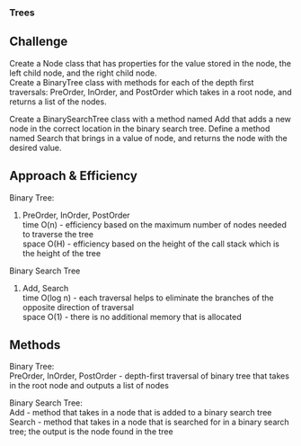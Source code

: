 ### Trees

## Challenge

Create a Node class that has properties for the value stored in the node, the left child node, and the right child node.  
Create a BinaryTree class with methods for each of the depth first traversals: PreOrder, InOrder, and PostOrder which takes in a root node, and returns a list of the nodes.  

Create a BinarySearchTree class with a method named Add that adds a new node in the correct location in the binary search tree. Define a method named Search that brings in a value of node, and returns the node with the desired value.  

## Approach & Efficiency

Binary Tree:

1.	PreOrder, InOrder, PostOrder  
	time O(n) -  efficiency based on the maximum number of nodes needed to traverse the tree  
	space O(H) -  efficiency based on the height of the call stack which is the height of the tree  

Binary Search Tree  

1.	Add, Search  
	time O(log n) - each traversal helps to eliminate the branches of the opposite direction of traversal   
	space O(1) - there is no additional memory that is allocated  

## Methods

Binary Tree:  
PreOrder, InOrder, PostOrder - depth-first traversal of binary tree that takes in the root node and outputs a list of nodes  

Binary Search Tree:  
Add - method that takes in a node that is added to a binary search tree  
Search - method that takes in a node that is searched for in a binary search tree; the output is the node found in the tree  
 
